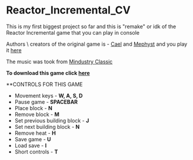 # Reactor_Incremental_CV

This is my first biggest project so far and this is "remake" or idk of the Reactor Incremental game that you can play in console

Authors \ creators of the original game is - [Cael](https://www.kongregate.com/accounts/Cael) and [Mephyst](https://www.kongregate.com/accounts/Mephyst) and you play it [here](https://www.kongregate.com/games/cael/reactor-incremental)

The music was took from [Mindustry Classic](https://anuke.itch.io/mindustry-classic)

**To download this game click [here](https://github.com/RanPix/Reactor_Incremental_CV/releases)**

**CONTROLS FOR THIS GAME

- Movement keys - **W, A, S, D**
- Pause game - **SPACEBAR**
- Place block - **N**
- Remove block - **M**
- Set previous building block - **J**
- Set next building block - **N**
- Remove heat - **H**
- Save game - **U**
- Load save - **I**
- Short controls - **T**
